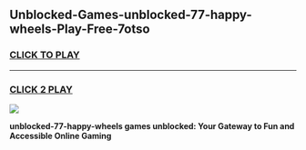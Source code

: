 
## Unblocked-Games-unblocked-77-happy-wheels-Play-Free-7otso
<h3>
<a href="https://premium76.site?title=unblocked-77-happy-wheels&ref=23A">CLICK TO PLAY</a></h3>
<hr>

<h3>
<a href="https://premium76.site?title=unblocked-77-happy-wheels&ref=23A">CLICK 2 PLAY</a>
  
</h3>

<a href="https://premium76.site?title=unblocked-77-happy-wheels&ref=23A"><img src="https://clearcache.store/games.png"></a>


**unblocked-77-happy-wheels games unblocked: Your Gateway to Fun and Accessible Online Gaming**
